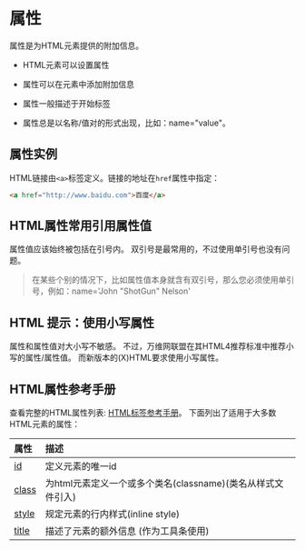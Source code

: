 # 属性

属性是为HTML元素提供的附加信息。

* HTML元素可以设置属性

* 属性可以在元素中添加附加信息

* 属性一般描述于开始标签

* 属性总是以名称/值对的形式出现，比如：name="value"。


## 属性实例

HTML链接由`<a>`标签定义。链接的地址在`href`属性中指定：

```HTML
<a href="http://www.baidu.com">百度</a>
```

## HTML属性常用引用属性值

属性值应该始终被包括在引号内。
双引号是最常用的，不过使用单引号也没有问题。

> 在某些个别的情况下，比如属性值本身就含有双引号，那么您必须使用单引号，例如：name='John "ShotGun" Nelson'

## HTML 提示：使用小写属性

属性和属性值对大小写不敏感。
不过，万维网联盟在其HTML4推荐标准中推荐小写的属性/属性值。
而新版本的(X)HTML要求使用小写属性。

## HTML属性参考手册

查看完整的HTML属性列表: [HTML标签参考手册](https://www.w3cschool.cn/htmltags/ref-byfunc.html)。
下面列出了适用于大多数HTML元素的属性：

|属性|描述|
|:---|:---|
|[id](https://www.w3cschool.cn/htmltags/att-global-id.html)|定义元素的唯一id|
|[class](https://www.w3cschool.cn/htmltags/att-global-class.html)|为html元素定义一个或多个类名(classname)(类名从样式文件引入)|
|[style](https://www.w3cschool.cn/htmltags/att-global-style.html)|规定元素的行内样式(inline style)|
|[title](https://www.w3cschool.cn/htmltags/att-global-title.html)|描述了元素的额外信息 (作为工具条使用)|
